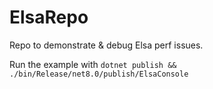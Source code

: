 # ElsaRepo

Repo to demonstrate & debug Elsa perf issues.

Run the example with `dotnet publish && ./bin/Release/net8.0/publish/ElsaConsole`
